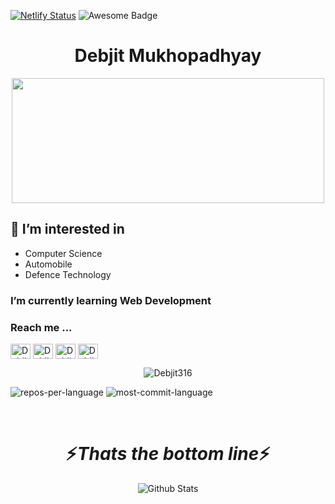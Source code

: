 [![Netlify Status](https://api.netlify.com/api/v1/badges/4e333911-e3ee-4171-be64-bd12e881db2e/deploy-status)](https://app.netlify.com/sites/dm-port-folio/deploys)
<img src="https://cdn.rawgit.com/sindresorhus/awesome/d7305f38d29fed78fa85652e3a63e154dd8e8829/media/badge.svg" alt="Awesome Badge"/>

</p>
<h1 align="center" font="semi-bold">Debjit Mukhopadhyay </h1>
<div align="center">
<img src ="https://media.giphy.com/media/v1.Y2lkPTc5MGI3NjExbGg4M2Y1azVyZzkyemdueXFoZmJnamJuZ3o3aGxhMW5tczV1OWc4OCZlcD12MV9naWZzX3NlYXJjaCZjdD1n/l0NwGpoOVLTAyUJSo/giphy.gif" width=500 height=200 >
</div>

<div >
<h2> 👀 I’m interested in </h2>
<ul>
<li>Computer Science</li>
<li>Automobile</li>
<li>Defence Technology</li>
</ul>
</div>

<h3> I’m currently learning Web Development</h3>
<h3 align="left">Reach me ...</h3>
<p align="left">
<a href="https://www.linkedin.com/in/debjit-mukhopadhyay/" target="blank"><img align="center" src="https://raw.githubusercontent.com/rahuldkjain/github-profile-readme-generator/master/src/images/icons/Social/linked-in-alt.svg" alt="Debjit_LinkedIn" height="24" width="32" /></a>
<a href="https://leetcode.com/u/DM_1705/" target="blank"><img align="center" src="https://raw.githubusercontent.com/rahuldkjain/github-profile-readme-generator/master/src/images/icons/Social/leet-code.svg" alt="Debjit_LeetCode" height="24" width="32" /></a>
<a href="https://www.geeksforgeeks.org/user/debjit316/" target="blank"><img align="center" src="https://raw.githubusercontent.com/rahuldkjain/github-profile-readme-generator/master/src/images/icons/Social/geeks-for-geeks.svg" alt="Debjit/profile" height="24" width="32" /></a>
<a href="https://medium.com/@debjitmukhopadhyay316" target="blank"><img align="center" src="https://raw.githubusercontent.com/rahuldkjain/github-profile-readme-generator/master/src/images/icons/Social/medium.svg" alt="Debjit/profile" height="24" width="32" /></a>



<div align=center margin=10>
<p margin=10><img align="center" src="https://github-readme-stats.vercel.app/api/top-langs?username=Debjit316&show_icons=true&locale=en&layout=compact&theme=vision-friendly-dark" alt="Debjit316" >
</p>
<!-- <p><img align="left" src="https://github-readme-stats.vercel.app/api/top-langs?username=Debjit316&show_icons=true&locale=en&layout=compact" alt="arnab7070" /></p> -->
</div>

<div margin-left=10>
<p margin-left=10><img src="http://github-profile-summary-cards.vercel.app/api/cards/repos-per-language?username=Debjit316&amp;theme=highcontrast" alt="repos-per-language">
<img src="http://github-profile-summary-cards.vercel.app/api/cards/most-commit-language?username=Debjit316&amp;theme=highcontrast" alt="most-commit-language"></p>
</div>





<br/>

<h1 align='center'>⚡<i>Thats the bottom line</i>⚡</h1>

<p align="center">
        <img src="https://raw.githubusercontent.com/mayhemantt/mayhemantt/Update/svg/Bottom.svg" alt="Github Stats" />
</p>
<!---
Debjit316/Debjit316 is a ✨ special ✨ repository because its `README.md` (this file) appears on your GitHub profile.
You can click the Preview link to take a look at your changes.
--->
